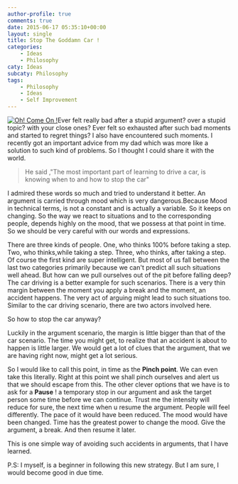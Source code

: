 ```yaml
---
author-profile: true
comments: true
date: 2015-06-17 05:35:10+00:00
layout: single
title: Stop The Goddamn Car !
categories: 
    - Ideas
    - Philosophy
caty: Ideas
subcaty: Philosophy
tags:
    - Philosophy
    - Ideas
    - Self Improvement
---
```


[![Oh! Come On !](https://vickyexplored.files.wordpress.com/2015/06/cartoon-car-crash.jpg?w=300)](https://vickyexplored.files.wordpress.com/2015/06/cartoon-car-crash.jpg)Ever felt really bad after a stupid argument? over a stupid topic? with your close ones? Ever felt so exhausted after such bad moments and started to regret things? I also have encountered such moments. I recently got an important advice from my dad which was more like a solution to such kind of problems. So I thought I could share it with the world.


<blockquote>He said ,"The most important part of learning to drive a car, is knowing when to and how to stop the car"</blockquote>


I admired these words so much and tried to understand it better. An argument is carried through mood which is very dangerous.Because Mood in technical terms, is not a constant and is actually a variable. So it keeps on changing. So the way we react to situations and to the corresponding people, depends highly on the mood, that we possess at that point in time. So we should be very careful with our words and expressions.

There are three kinds of people. One, who thinks 100% before taking a step. Two, who thinks,while taking a step. Three, who thinks, after taking a step. Of course the first kind are super intelligent. But most of us fall between the last two categories primarily because we can't predict all such situations well ahead. But how can we pull ourselves out of the pit before falling deep? The car driving is a better example for such scenarios. There is a very thin margin between the moment you apply a break and the moment, an accident happens. The very act of arguing might lead to such situations too. Similar to the car driving scenario, there are two actors involved here.

So how to stop the car anyway?

Luckily in the argument scenario, the margin is little bigger than that of the car scenario. The time you might get, to realize that an accident is about to happen is little larger. We would get a lot of clues that the argument, that we are having right now, might get a lot serious.

So I would like to call this point, in time as the **Pinch point**. We can even take this literally. Right at this point we shall pinch ourselves and alert us that we should escape from this. The other clever options that we have is to ask for a **Pause** ! a temporary stop in our argument and ask the target person some time before we can continue. Trust me the intensity will reduce for sure, the next time when u resume the argument. People will feel differently. The pace of it would have been reduced. The mood would have been changed. Time has the greatest power to change the mood. Give the argument, a break. And then resume it later.

This is one simple way of avoiding such accidents in arguments, that I have learned.

P.S: I myself, is a beginner in following this new strategy. But I am sure, I would become good in due time.
